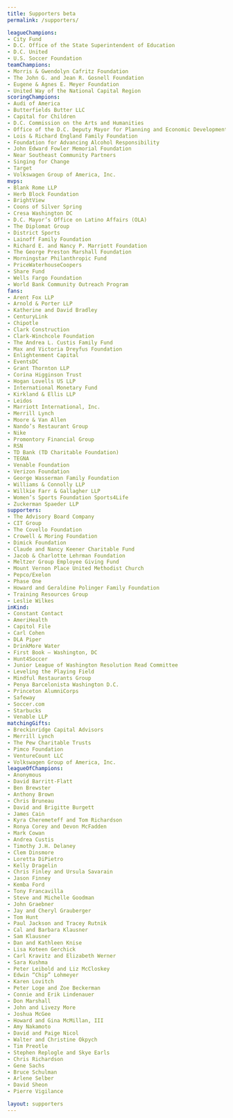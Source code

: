 ```yaml
---
title: Supporters beta
permalink: /supporters/

leagueChampions:
- City Fund
- D.C. Office of the State Superintendent of Education
- D.C. United
- U.S. Soccer Foundation
teamChampions:
- Morris & Gwendolyn Cafritz Foundation
- The John G. and Jean R. Gosnell Foundation
- Eugene & Agnes E. Meyer Foundation
- United Way of the National Capital Region
scoringChampions:
- Audi of America
- Butterfields Butter LLC
- Capital for Children
- D.C. Commission on the Arts and Humanities
- Office of the D.C. Deputy Mayor for Planning and Economic Development (New Communities Youth Development & Community Wellness)
- Lois & Richard England Family Foundation
- Foundation for Advancing Alcohol Responsibility
- John Edward Fowler Memorial Foundation
- Near Southeast Community Partners
- Singing for Change
- Target
- Volkswagen Group of America, Inc.
mvps:
- Blank Rome LLP
- Herb Block Foundation
- BrightView
- Coons of Silver Spring
- Cresa Washington DC
- D.C. Mayor’s Office on Latino Affairs (OLA)
- The Diplomat Group
- District Sports
- Lainoff Family Foundation
- Richard E. and Nancy P. Marriott Foundation
- The George Preston Marshall Foundation
- Morningstar Philanthropic Fund
- PriceWaterhouseCoopers
- Share Fund
- Wells Fargo Foundation
- World Bank Community Outreach Program
fans:
- Arent Fox LLP
- Arnold & Porter LLP
- Katherine and David Bradley
- CenturyLink
- Chipotle
- Clark Construction
- Clark-Winchcole Foundation
- The Andrea L. Custis Family Fund
- Max and Victoria Dreyfus Foundation
- Enlightenment Capital
- EventsDC
- Grant Thornton LLP
- Corina Higginson Trust
- Hogan Lovells US LLP
- International Monetary Fund
- Kirkland & Ellis LLP
- Leidos
- Marriott International, Inc.
- Merrill Lynch
- Moore & Van Allen
- Nando’s Restaurant Group
- Nike
- Promontory Financial Group
- RSN
- TD Bank (TD Charitable Foundation)
- TEGNA
- Venable Foundation
- Verizon Foundation
- George Wasserman Family Foundation
- Williams & Connolly LLP
- Willkie Farr & Gallagher LLP
- Women’s Sports Foundation Sports4Life
- Zuckerman Spaeder LLP
supporters:
- The Advisory Board Company
- CIT Group
- The Covello Foundation
- Crowell & Moring Foundation
- Dimick Foundation
- Claude and Nancy Keener Charitable Fund
- Jacob & Charlotte Lehrman Foundation
- Meltzer Group Employee Giving Fund
- Mount Vernon Place United Methodist Church
- Pepco/Exelon
- Phase One
- Howard and Geraldine Polinger Family Foundation
- Training Resources Group
- Leslie Wilkes
inKind:
- Constant Contact
- AmeriHealth
- Capitol File
- Carl Cohen
- DLA Piper
- DrinkMore Water
- First Book – Washington, DC
- Hunt4Soccer
- Junior League of Washington Resolution Read Committee
- Leveling the Playing Field
- Mindful Restaurants Group
- Penya Barcelonista Washington D.C.
- Princeton AlumniCorps
- Safeway
- Soccer.com
- Starbucks
- Venable LLP
matchingGifts:
- Breckinridge Capital Advisors
- Merrill Lynch
- The Pew Charitable Trusts
- Pimco Foundation
- VentureCount LLC
- Volkswagen Group of America, Inc.
leagueOfChampions:
- Anonymous
- David Barritt-Flatt
- Ben Brewster
- Anthony Brown
- Chris Bruneau
- David and Brigitte Burgett
- James Cain
- Kyra Cheremeteff and Tom Richardson
- Ronya Corey and Devon McFadden
- Mark Cowan
- Andrea Custis
- Timothy J.H. Delaney
- Clem Dinsmore
- Loretta DiPietro
- Kelly Dragelin
- Chris Finley and Ursula Savarain
- Jason Finney
- Kemba Ford
- Tony Francavilla
- Steve and Michelle Goodman
- John Graebner
- Jay and Cheryl Grauberger
- Tom Hunt
- Paul Jackson and Tracey Rutnik
- Cal and Barbara Klausner
- Sam Klausner
- Dan and Kathleen Knise
- Lisa Koteen Gerchick
- Carl Kravitz and Elizabeth Werner
- Sara Kushma
- Peter Leibold and Liz McCloskey
- Edwin “Chip” Lohmeyer
- Karen Lovitch
- Peter Loge and Zoe Beckerman
- Connie and Erik Lindenauer
- Don Marshall
- John and Livezy More
- Joshua McGee
- Howard and Gina McMillan, III
- Amy Nakamoto
- David and Paige Nicol
- Walter and Christine Okpych
- Tim Preotle
- Stephen Replogle and Skye Earls
- Chris Richardson
- Gene Sachs
- Bruce Schulman
- Arlene Selber
- David Sheon
- Pierre Vigilance

layout: supporters
---
```






















